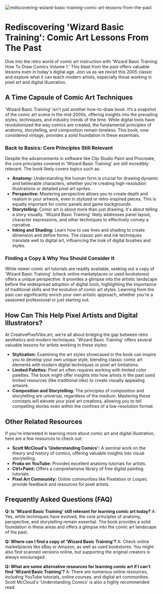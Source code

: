 ![rediscovering-wizard-basic-training-comic-art-lessons-from-the-past](https://images.pexels.com/photos/3744195/pexels-photo-3744195.jpeg?auto=compress&cs=tinysrgb&fit=crop&h=627&w=1200)

# Rediscovering 'Wizard Basic Training': Comic Art Lessons From The Past

Dive into the retro world of comic art instruction with 'Wizard Basic Training: How To Draw Comics Volume 1.' This blast from the past offers valuable lessons even in today's digital age. Join us as we revisit this 2005 classic and explore what it can teach modern artists, especially those working in pixel art and digital illustration.

## A Time Capsule of Comic Art Techniques

'Wizard Basic Training' isn't just another how-to-draw book. It’s a snapshot of the comic art scene in the mid-2000s, offering insights into the prevailing styles, techniques, and industry trends of the time. While digital tools have revolutionized the way comics are created, the fundamental principles of anatomy, storytelling, and composition remain timeless. This book, now considered vintage, provides a solid foundation in these essentials.

### Back to Basics: Core Principles Still Relevant

Despite the advancements in software like Clip Studio Paint and Procreate, the core principles covered in 'Wizard Basic Training' are still incredibly relevant. The book likely covers topics such as:

*   **Anatomy:** Understanding the human form is crucial for drawing dynamic and believable characters, whether you're creating high-resolution illustrations or detailed pixel art sprites.
*   **Perspective:** Mastering perspective allows you to create depth and realism in your artwork, even in stylized or retro-inspired pieces. This is equally important for comic panels and game backgrounds.
*   **Storytelling:** Comic art is about more than just drawing; it's about telling a story visually. 'Wizard Basic Training' likely addresses panel layout, character expressions, and other techniques to effectively convey a narrative.
*   **Inking and Shading:** Learn how to use lines and shading to create dimension and define forms. The classic pen and ink techniques translate well to digital art, influencing the look of digital brushes and styles.

### Finding a Copy & Why You Should Consider It

While newer comic art tutorials are readily available, seeking out a copy of 'Wizard Basic Training' (check online marketplaces or used bookstores) offers a unique perspective. It provides a glimpse into the artistic landscape before the widespread adoption of digital tools, highlighting the importance of traditional skills and the evolution of comic art styles. Learning from the past can significantly enrich your own artistic approach, whether you're a seasoned professional or just starting out.

## How Can This Help Pixel Artists and Digital Illustrators?

At CreativePixelVibe.art, we're all about bridging the gap between retro aesthetics and modern techniques. 'Wizard Basic Training' offers several valuable lessons for artists working in these styles:

*   **Stylization:** Examining the art styles showcased in the book can inspire you to develop your own unique style, blending classic comic art elements with modern digital techniques or pixel art limitations.
*   **Limited Palettes:** Pixel art often requires working with limited color palettes. The book might offer insights into how artists in the past used limited resources (like traditional inks) to create visually appealing artwork.
*   **Composition and Storytelling:** The principles of composition and storytelling are universal, regardless of the medium. Mastering these concepts will elevate your pixel art creations, allowing you to tell compelling stories even within the confines of a low-resolution format.

## Other Related Resources

If you're interested in learning more about comic art and digital illustration, here are a few resources to check out:

*   **Scott McCloud's 'Understanding Comics':** A seminal work on the theory and history of comics, offering valuable insights into visual storytelling.
*   **Proko on YouTube:** Provides excellent anatomy tutorials for artists.
*   **Ctrl+Paint:** Offers a comprehensive library of free digital painting tutorials.
*   **Pixel Art Community:** Online communities like Pixelation or Lospec provide feedback and resources for pixel artists.

## Frequently Asked Questions (FAQ)

**Q: Is 'Wizard Basic Training' still relevant for learning comic art today?**
A: Yes, while techniques have evolved, the core principles of anatomy, perspective, and storytelling remain essential. The book provides a solid foundation in these areas and offers a glimpse into the comic art landscape of the past.

**Q: Where can I find a copy of 'Wizard Basic Training'?**
A: Check online marketplaces like eBay or Amazon, as well as used bookstores. You might also find scanned versions online, but supporting the original creators is always encouraged.

**Q: What are some alternative resources for learning comic art if I can't find 'Wizard Basic Training'?**
A: There are numerous online resources, including YouTube tutorials, online courses, and digital art communities. Scott McCloud's 'Understanding Comics' is also a highly recommended read.
